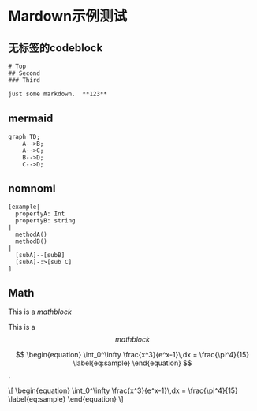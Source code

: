 # Mardown示例测试

## 无标签的codeblock

```
# Top
## Second
### Third
```

```md
just some markdown.  **123**

```

## mermaid

```mermaid
graph TD;
    A-->B;
    A-->C;
    B-->D;
    C-->D;
```

## nomnoml

```nomnoml
[example|
  propertyA: Int
  propertyB: string
|
  methodA()
  methodB()
|
  [subA]--[subB]
  [subA]-:>[sub C]
]
```

## Math

This is a $math block$

This is a $$math block$$

$$
\begin{equation}
  \int_0^\infty \frac{x^3}{e^x-1}\,dx = \frac{\pi^4}{15}
  \label{eq:sample}
\end{equation}
$$
.
<div class="math">
\[
\begin{equation}
  \int_0^\infty \frac{x^3}{e^x-1}\,dx = \frac{\pi^4}{15}
  \label{eq:sample}
\end{equation}
\]</div>
